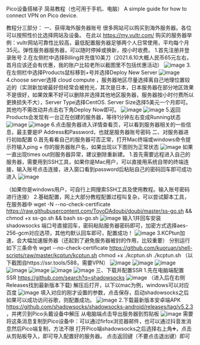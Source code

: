 Pico设备搭梯子 简易教程（也可用于手机、电脑）
A simple guide for how to connect VPN on Pico device.

教程分三部分：
一、获得海外服务器账号
很多网站可以购买到海外服务器。各位可以按照性价比选择网站及设备。
在此以 https://my.vultr.com/ 购买的服务器举例：vultr网站可靠性比较高，最低配置服务器足够两个人日常使用，平均每个月35元。弹性服务器服务器，可以随时停掉或换新，按小时收费。
1.首先注册并登录账号
2.在左侧栏中选择Billing并充值10美刀（2021.6.10大概人民币65元左右，首月应该还会有优惠，我的账户比较老所以截图里不包括优惠活动）
![image](https://user-images.githubusercontent.com/25834609/121460085-f0836e00-c9de-11eb-8fc0-3f45178ae4f1.png)
3.在左侧栏中选择Products鼠标移到+号并选择Deploy New Server
![image](https://user-images.githubusercontent.com/25834609/121460341-6091f400-c9df-11eb-93f9-e440a28d169e.png)
4.choose server选择 cloud compute ，服务器地区尽量选择离自己地理位置较近的（实测新加坡最好但经常会被抢光，其次是日本，日本服务器在部分地区效果不是很好，如果效果不好可以删除并选择其他地区服务器，服务器按小时付费所以更换损失不大），Server Type选择CentOS. Server Size选择5美元一个月即可。其他均不需改动并点击右下角Deploy Now即可。
![image](https://user-images.githubusercontent.com/25834609/121461074-b915c100-c9e0-11eb-80b0-02bea2b3ffb7.png)
![image](https://user-images.githubusercontent.com/25834609/121461105-c9c63700-c9e0-11eb-8332-3201cb87cbd1.png)
5.返回Products会发现有一台正在创建的服务器，等待1分钟左右变成Running状态
![image](https://user-images.githubusercontent.com/25834609/121462595-6be71e80-c9e3-11eb-8124-da78464c05b3.png)
![image](https://user-images.githubusercontent.com/25834609/121461252-127df000-c9e1-11eb-9e9a-b4b4750286c2.png)
6.点击服务器进入详情查看页，可以看到服务器相关的一些信息，最主要是IP Address和Password，也就是服务器账号密码
二、对服务器进行初始配置
0.首先看看自己的服务器可否正常，打开Mac终端或windows命令提示符输入ping + 你的服务器账户名，如果出现以下图则为正常状态
![image](https://user-images.githubusercontent.com/25834609/121462836-d0a27900-c9e3-11eb-817b-d1754c75d070.png)
如果一直出现times out则服务器异常，建议删除重新建。
1.首先需要远程进入自己的服务器，需要用到SSH工具，如果你是Mac用户，可以直接用系统自带的终端连接，输入账号点击连接，进入窗口看到password后粘贴自己的密码回车即可成功进入
![image](https://user-images.githubusercontent.com/25834609/121462395-1d398480-c9e3-11eb-84e0-362c24dc4d08.png)

（如果你是windows用户，可自行上网搜索SSH工具及使用教程。输入账号密码进行连接）
2.基础配置，网上大部分教程配置过程叫复杂，可以尝试脚本工具，在服务器中
wget -N --no-check-certificate https://raw.githubusercontent.com/ToyoDAdoubi/doubi/master/ss-go.sh && chmod +x ss-go.sh && bash ss-go.sh
![image](https://user-images.githubusercontent.com/25834609/121466244-af448b80-c9e9-11eb-9357-053b25ee1bcb.png)
输入1并回车安装shadowsocks
端口号直接回车，密码粘贴服务器密码即可，加密方式选择aes-256-gcm对应选项，其他均默认回车即可，配置成功！
![image](https://user-images.githubusercontent.com/25834609/121467205-478f4000-c9eb-11eb-9464-b9b7e084c690.png)
3.KCPtun加速，会大幅加速服务器（还起到了避免服务器被封的作用，比较重要）
分别运行如下三条命令
wget --no-check-certificate https://github.com/kuoruan/shell-scripts/raw/master/kcptun/kcptun.sh
chmod +x ./kcptun.sh
./kcptun.sh
（以下截图自https://ssr.tools/588，需要VPN）
![image](https://user-images.githubusercontent.com/25834609/121467251-5aa21000-c9eb-11eb-80b7-4eefc8ea4c98.png)
![image](https://user-images.githubusercontent.com/25834609/121467265-6097f100-c9eb-11eb-9e28-f84fed202080.png)
![image](https://user-images.githubusercontent.com/25834609/121467283-68579580-c9eb-11eb-994b-1cc15341d3b5.png)
![image](https://user-images.githubusercontent.com/25834609/121467300-6db4e000-c9eb-11eb-935b-9f1fa20963f9.png)
![image](https://user-images.githubusercontent.com/25834609/121467332-77d6de80-c9eb-11eb-8465-46342693063f.png)
![image](https://user-images.githubusercontent.com/25834609/121467366-7efdec80-c9eb-11eb-8f55-7f80c6fce2c5.png)
![image](https://user-images.githubusercontent.com/25834609/121467422-9c32bb00-c9eb-11eb-98be-05814a0ddc82.png)
三、下载并配置SSR
1.先在电脑端配置SSR https://github.com/search?q=shadowsocks
![image](https://user-images.githubusercontent.com/25834609/121467891-896cb600-c9ec-11eb-94ea-068558cdc818.png)
（进入后在右侧Releases找到最新版本下载)
解压后打开，以下以mac为例，windows可以对应百度
![image](https://user-images.githubusercontent.com/25834609/121468123-e1a3b800-c9ec-11eb-839d-a6cc7aa118fd.png)
填入对应的刚才设置的参数，点击保存，启动shadowsocks之后如果可以成功访问谷歌，则配置成功。
![image](https://user-images.githubusercontent.com/25834609/121468215-013ae080-c9ed-11eb-9d09-3ac0ce54561c.png)
2.下载最新版本安卓端APK https://github.com/shadowsocks/shadowsocks-android/releases/tag/v5.2.3 ，并拷贝到Pico头戴设备中解压
从电脑端点击导出服务器到剪贴板
![image](https://user-images.githubusercontent.com/25834609/121468528-81614600-c9ed-11eb-8f3b-c19e366f51b9.png)
需要将这条消息复制到Pico设备中：可以通过firfox浏览器邮件，也可以通过抖音发消息然后Pico端复制，方法不限
打开Pico端shadowsocks之后选择右上角➕，点击从剪贴板导入，即可导入配置好的服务器。
点击返回键（不要点击退出键）即可


